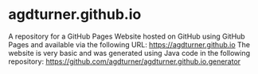 # agdturner.github.io
A repository for a GitHub Pages Website hosted on GitHub using GitHub Pages and available via the following URL:
https://agdturner.github.io
The website is very basic and was generated using Java code in the following repository:
https://github.com/agdturner/agdturner.github.io.generator
